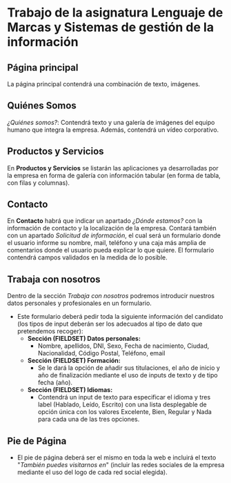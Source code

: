 # Trabajo de la asignatura Lenguaje de Marcas y Sistemas de gestión de la información

## Página principal
La página principal contendrá una combinación de texto, imágenes.

## Quiénes Somos
*¿Quiénes somos?*: Contendrá texto y una galería de imágenes del equipo humano que integra la empresa. Además, contendrá un vídeo corporativo.

## Productos y Servicios
En **Productos y Servicios** se listarán las aplicaciones ya desarrolladas por la empresa en forma de galería con información tabular (en forma de tabla, con filas y columnas).

## Contacto
En **Contacto** habrá que indicar un apartado *¿Dónde estamos?* con la información de contacto y la localización de la empresa. Contará también con un apartado *Solicitud de información*, el cual será un formulario donde el usuario informe su nombre, mail, teléfono y una caja más amplia de comentarios donde el usuario pueda explicar lo que quiere. El formulario contendrá campos validados en la medida de lo posible.

## Trabaja con nosotros
Dentro de la sección *Trabaja con nosotros* podremos introducir nuestros datos personales y profesionales en un formulario.
- Este formulario deberá pedir toda la siguiente información del candidato (los tipos de input deberán ser los adecuados al tipo de dato que pretendemos recoger):
  - **Sección (FIELDSET) Datos personales:**
    - Nombre, apellidos, DNI, Sexo, Fecha de nacimiento, Ciudad, Nacionalidad, Código Postal, Teléfono, email
  - **Sección (FIELDSET) Formación:**
    - Se le dará la opción de añadir sus titulaciones, el año de inicio y año de finalización mediante el uso de inputs de texto y de tipo fecha (año).
  - **Sección (FIELDSET) Idiomas:**
    - Contendrá un input de texto para especificar el idioma y tres label (Hablado, Leído, Escrito) con una lista desplegable de opción única con los valores Excelente, Bien, Regular y Nada para cada una de las tres opciones.

## Pie de Página
- El pie de página deberá ser el mismo en toda la web e incluirá el texto "*También puedes visitarnos en*" (incluir las redes sociales de la empresa mediante el uso del logo de cada red social elegida).
